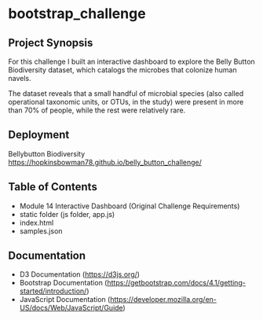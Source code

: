 # bootstrap_challenge

## Project Synopsis

For this challenge I built an interactive dashboard to explore the Belly Button Biodiversity dataset, which catalogs the microbes that colonize human navels.

The dataset reveals that a small handful of microbial species (also called operational taxonomic units, or OTUs, in the study) were present in more than 70% of people, while the rest were relatively rare.

## Deployment

Bellybutton Biodiversity https://hopkinsbowman78.github.io/belly_button_challenge/

## Table of Contents
+ Module 14 Interactive Dashboard (Original Challenge Requirements)
+ static folder (js folder, app.js)
+ index.html
+ samples.json

## Documentation  
+ D3 Documentation (https://d3js.org/)
+ Bootstrap Documentation (https://getbootstrap.com/docs/4.1/getting-started/introduction/)
+ JavaScript Documentation (https://developer.mozilla.org/en-US/docs/Web/JavaScript/Guide)


